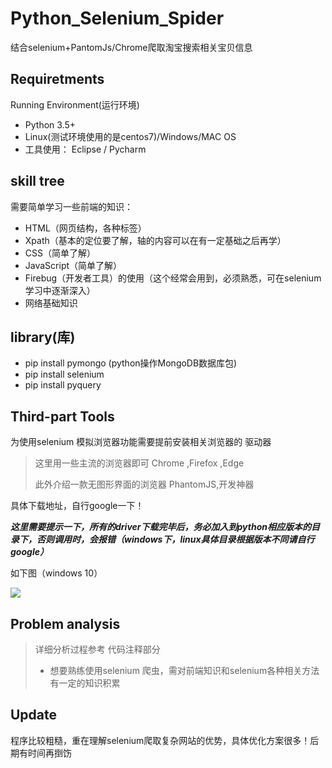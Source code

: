 # Python_Selenium_Spider
结合selenium+PantomJs/Chrome爬取淘宝搜索相关宝贝信息



## Requiretments

Running Environment(运行环境)

- Python 3.5+ 
- Linux(测试环境使用的是centos7)/Windows/MAC OS
- 工具使用： Eclipse / Pycharm 

## skill tree

需要简单学习一些前端的知识：

- HTML（网页结构，各种标签）
- Xpath（基本的定位要了解，轴的内容可以在有一定基础之后再学）
- CSS（简单了解）
- JavaScript（简单了解）
- Firebug（开发者工具）的使用（这个经常会用到，必须熟悉，可在selenium学习中逐渐深入）
- 网络基础知识

## library(库)

* pip install  pymongo (python操作MongoDB数据库包)
* pip install selenium
* pip install  pyquery

## Third-part Tools

 为使用selenium 模拟浏览器功能需要提前安装相关浏览器的 驱动器

> 这里用一些主流的浏览器即可 Chrome ,Firefox ,Edge
>
> 此外介绍一款无图形界面的浏览器 PhantomJS,开发神器
>
> 

具体下载地址，自行google一下！

***这里需要提示一下，所有的driver下载完毕后，务必加入到python相应版本的目录下，否则调用时，会报错（windows下，linux具体目录根据版本不同请自行google）***

如下图（windows 10）

![](http://ww1.sinaimg.cn/large/8599e4cfly1fmnekpum10j20kn06h74n.jpg)

## Problem analysis

> 详细分析过程参考 代码注释部分
>
> * 想要熟练使用selenium 爬虫，需对前端知识和selenium各种相关方法有一定的知识积累



## Update

 程序比较粗糙，重在理解selenium爬取复杂网站的优势，具体优化方案很多！后期有时间再捯饬



